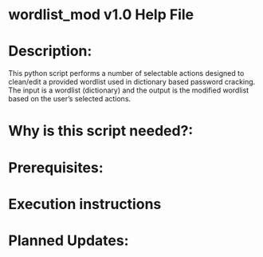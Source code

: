 # wordlist_mod v1.0 Help File

# Description:
This python script performs a number of selectable actions designed to clean/edit a provided wordlist used in dictionary based password cracking.  The input is a wordlist (dictionary) and the output is the modified wordlist based on the user’s selected actions. 

# Why is this script needed?:

# Prerequisites:

# Execution instructions

# Planned Updates:
